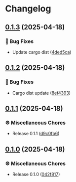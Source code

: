 # Changelog

## [0.1.3](https://github.com/rust-mcp-stack/rust-mcp-filesystem/compare/v0.1.2...v0.1.3) (2025-04-18)


### 🐛 Bug Fixes

* Update cargo dist ([4ded5ca](https://github.com/rust-mcp-stack/rust-mcp-filesystem/commit/4ded5cae9fc292dfea821f82aeaea5eea2c069ca))

## [0.1.2](https://github.com/rust-mcp-stack/rust-mcp-filesystem/compare/v0.1.1...v0.1.2) (2025-04-18)


### 🐛 Bug Fixes

* Cargo dist update ([8ef4393](https://github.com/rust-mcp-stack/rust-mcp-filesystem/commit/8ef43935a5fb92df33da36e12812de004e337a57))

## [0.1.1](https://github.com/rust-mcp-stack/rust-mcp-filesystem/compare/v0.1.0...v0.1.1) (2025-04-18)


### ⚙️ Miscellaneous Chores

* Release 0.1.1 ([d9c0fb6](https://github.com/rust-mcp-stack/rust-mcp-filesystem/commit/d9c0fb608bf8fe799ca0b6b853c8299226362531))

## [0.1.0](https://github.com/rust-mcp-stack/rust-mcp-filesystem/compare/v0.1.0...v0.1.0) (2025-04-18)


### ⚙️ Miscellaneous Chores

* Release 0.1.0 ([042f817](https://github.com/rust-mcp-stack/rust-mcp-filesystem/commit/042f817ab05129706e532991ef14fc7a4d23bda6))
